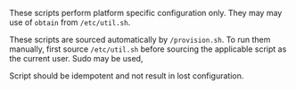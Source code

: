 These scripts perform platform specific configuration only. They may may use of
`obtain` from `/etc/util.sh`.

These scripts are sourced automatically by `/provision.sh`.  To run them
manually, first source `/etc/util.sh` before sourcing the applicable script as
the current user. Sudo may be used,

Script should be idempotent and not result in lost configuration.
